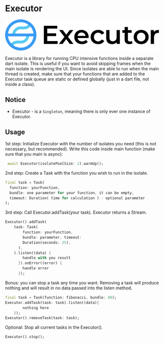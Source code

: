 # Executor

![GitHub Logo](images/logo2.jpg)

Executor is a library for running CPU intensive functions inside a separate dart isolate. This is useful if you want to avoid skipping frames when the main isolate is rendering the UI. Since isolates are able to run when the main thread is created, make sure that your functions that are added to the Executor task queue are static or defined globally (just in a dart file, not inside a class).

## Notice

- Executor - is a `Singleton`, meaning there is only ever one instance of Executor.

## Usage

1st step: Initialize Executor with the number of isolates you need (this is not necessary, but recommended). Write this
 code inside
 main function
(make sure that you main is async):

```dart
 await Executor(isolatePoolSize: 2).warmUp();
```

2nd step: Create a Task with the function you wish to run in the isolate.

```dart
final task = Task(
  function: yourFunction,
  bundle: one parameter for your function, it can be empty,
  timeout: Duration( time for calculation ) - optional parameter
);
```

3rd step: Call Executor.addTask(your task). Executor returns a Stream.

```dart
Executor().addTask(
    task: Task(
        function: yourFunction,
        bundle: parameter, timeout:
        Duration(seconds: 25),
      ),
    ).listen((data) {
        handle with you result
      }).onError((error) {
        handle error
      });
```

Bonus: you can stop a task any time you want. Removing a task will produce nothing
and will result in no data passed into the listen method.

```dart
final task = Task(function: fibonacci, bundle: 88);
Executor.addTask(task: task).listen((data){
        nothing here
    });
Executor().removeTask(task: task);
```

Optional: Stop all current tasks in the Executor().

```dart
Executor().stop();
```
